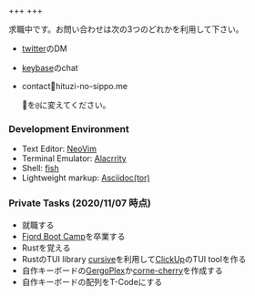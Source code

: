 +++
+++

求職中です。お問い合わせは次の3つのどれかを利用して下さい。

* [twitter](https://twitter.com/hituzi_no_sippo)のDM
* [keybase](https://keybase.io/hituzi_no_sippo)のchat
* contact🐑hituzi-no-sippo.me

  🐑を`@`に変えてください。

### Development Environment

* Text Editor: [NeoVim](https://neovim.io)
* Terminal Emulator: [Alacrrity](https://github.com/alacritty/alacritty)
* Shell: [fish](https://fishshell.com)
* Lightweight markup: [Asciidoc(tor)](https://asciidoctor.org)

### Private Tasks (2020/11/07 時点)

* 就職する
* [Fjord Boot Camp](https://bootcamp.fjord.jp/)を卒業する
* Rustを覚える
* RustのTUI library [cursive](https://github.com/gyscos/cursive)を利用して[ClickUp](https://clickup.com)のTUI toolを作る
* 自作キーボードの[GergoPlex](https://www.gboards.ca/product/gergoplex)か[corne-cherry](https://yushakobo.jp/shop/corne-cherry/)を作成する
* 自作キーボードの配列をT-Codeにする

